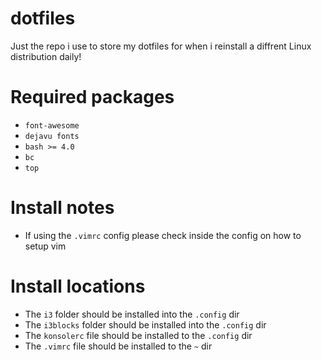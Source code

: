 # dotfiles
Just the repo i use to store my dotfiles for when i reinstall a diffrent Linux distribution daily!

# Required packages
* `font-awesome`
* `dejavu fonts`
* `bash >= 4.0`
* `bc`
* `top`

# Install notes
* If using the `.vimrc` config please check inside the config on how to setup vim

# Install locations
* The `i3` folder should be installed into the `.config` dir
* The `i3blocks` folder should be installed into the `.config` dir
* The `konsolerc` file should be installed to the `.config` dir
* The `.vimrc` file should be installed to the `~` dir
